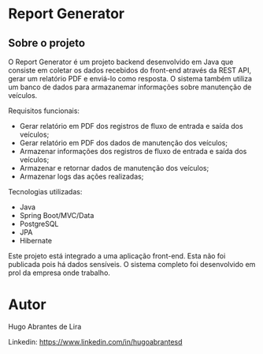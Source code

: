 # Report Generator

## Sobre o projeto
O Report Generator é um projeto backend desenvolvido em Java que consiste em coletar os dados recebidos do front-end através da REST API, gerar um relatório PDF e enviá-lo como resposta.
O sistema também utiliza um banco de dados para armazanemar informações sobre manutenção de veículos.

Requisitos funcionais:
- Gerar relatório em PDF dos registros de fluxo de entrada e saída dos veículos;
- Gerar relatório em PDF dos dados de manutenção dos veículos;
- Armazenar informações dos registros de fluxo de entrada e saída dos veículos;
- Armazenar e retornar dados de manutenção dos veículos;
- Armazenar logs das ações realizadas;

Tecnologias utilizadas:
- Java
- Spring Boot/MVC/Data
- PostgreSQL
- JPA
- Hibernate

Este projeto está integrado a uma aplicação front-end. Esta não foi publicada pois há dados sensíveis.
O sistema completo foi desenvolvido em prol da empresa onde trabalho.

# Autor

Hugo Abrantes de Lira

Linkedin: https://www.linkedin.com/in/hugoabrantesd
